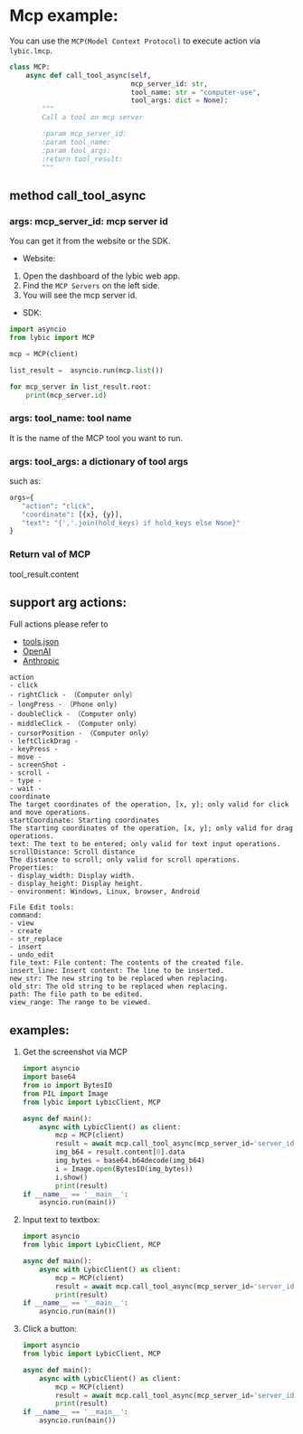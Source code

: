 # Mcp example:

You can use the `MCP(Model Context Protocol)` to execute action via `lybic.lmcp`.

```python
class MCP:
    async def call_tool_async(self,
                              mcp_server_id: str,
                              tool_name: str = "computer-use",
                              tool_args: dict = None):
        """
        Call a tool on mcp server

        :param mcp_server_id:
        :param tool_name:
        :param tool_args:
        :return tool_result:
        """
``` 

## method call_tool_async

### args: mcp_server_id: mcp server id

You can get it from the website or the SDK.

- Website:
1. Open the dashboard of the lybic web app.
2. Find the `MCP Servers` on the left side.
3. You will see the mcp server id.

- SDK:
```python
import asyncio
from lybic import MCP

mcp = MCP(client)

list_result =  asyncio.run(mcp.list())

for mcp_server in list_result.root:
    print(mcp_server.id)
```

### args: tool_name: tool name

It is the name of the MCP tool you want to run.

### args: tool_args: a dictionary of tool args

such as:

```python
args={
   "action": "click",
   "coordinate": [{x}, {y}],
   "text": "{','.join(hold_keys) if hold_keys else None}"
}
```

### Return val of MCP

tool_result.content

## support arg actions:

Full actions please refer to

- [tools.json](tools.json)
- [OpenAI](https://platform.openai.com/docs/guides/tools-computer-use#page-top)
- [Anthropic](https://docs.anthropic.com/en/docs/agents-and-tools/tool-use/computer-use-tool#computer-tool)

```
action 
- click
- rightClick - （Computer only）
- longPress - （Phone only)
- doubleClick - （Computer only）
- middleClick - （Computer only）
- cursorPosition - （Computer only）
- leftClickDrag - 
- keyPress - 
- move - 
- screenShot - 
- scroll - 
- type - 
- wait - 
coordinate 
The target coordinates of the operation, [x, y]; only valid for click and move operations.
startCoordinate: Starting coordinates
The starting coordinates of the operation, [x, y]; only valid for drag operations.
text: The text to be entered; only valid for text input operations.
scrollDistance: Scroll distance
The distance to scroll; only valid for scroll operations.
Properties:
- display_width: Display width.
- display_height: Display height.
- environment: Windows, Linux, browser, Android

File Edit tools:
command:
- view
- create
- str_replace
- insert
- undo_edit
file_text: File content: The contents of the created file.
insert_line: Insert content: The line to be inserted.
new_str: The new string to be replaced when replacing.
old_str: The old string to be replaced when replacing.
path: The file path to be edited.
view_range: The range to be viewed.
```

## examples:

1. Get the screenshot via MCP

    ```python
    import asyncio
    import base64
    from io import BytesIO
    from PIL import Image
    from lybic import LybicClient, MCP
    
    async def main():
        async with LybicClient() as client:
            mcp = MCP(client)
            result = await mcp.call_tool_async(mcp_server_id='server_id',tool_args={"action": "screenShot"})
            img_b64 = result.content[0].data
            img_bytes = base64.b64decode(img_b64)
            i = Image.open(BytesIO(img_bytes))
            i.show()
            print(result)
    if __name__ == '__main__':
        asyncio.run(main())
    ```

2. Input text to textbox:

    ```python
    import asyncio
    from lybic import LybicClient, MCP
    
    async def main():
        async with LybicClient() as client:
            mcp = MCP(client)
            result = await mcp.call_tool_async(mcp_server_id='server_id',tool_args={"action": "type", "text": "This is a English text,and 这是一个中文文本"})
            print(result)
    if __name__ == '__main__':
        asyncio.run(main())
    ```
   
3. Click a button:

    ```python
    import asyncio
    from lybic import LybicClient, MCP
    
    async def main():
        async with LybicClient() as client:
            mcp = MCP(client)
            result = await mcp.call_tool_async(mcp_server_id='server_id', tool_args={"action": "click", "coordinate": [100, 200]})
            print(result)
    if __name__ == '__main__':
        asyncio.run(main()) 
   ```
   
